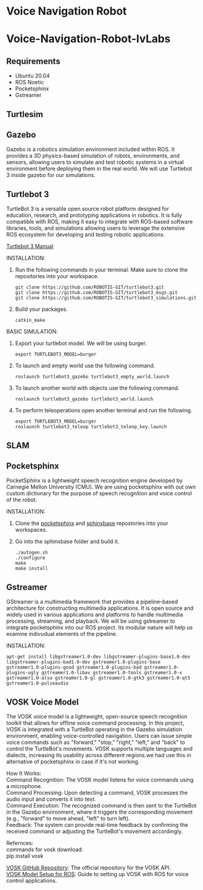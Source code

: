 # Voice Navigation Robot
# Voice-Navigation-Robot-IvLabs

## Requirements

* Ubuntu 20.04
* ROS Noetic
* Pocketsphinx
* Gstreamer

## Turtlesim


## Gazebo

Gazebo is a robotics simulation environment included within ROS. It provides a 3D physics-based simulation of robots, environments, and sensors, allowing users to simulate and test robotic systems in a virtual environment before deploying them in the real world. We will use Turtlebot 3 inside gazebo for our simulations.

## Turtlebot 3

TurtleBot 3 is a versatile open source robot platform designed for education, research, and prototyping applications in robotics. It is fully compatible with ROS, making it easy to integrate with ROS-based software libraries, tools, and simulations allowing users to leverage the extensive ROS ecosystem for developing and testing robotic applications.

[Turtlebot 3 Manual](https://emanual.robotis.com/docs/en/platform/turtlebot3/overview/)

INSTALLATION:
1) Run the following commands in your terminal. Make sure to clone the repositories into your workspace.
   ```
   git clone https://github.com/ROBOTIS-GIT/turtlebot3.git
   git clone https://github.com/ROBOTIS-GIT/turtlebot3_msgs.git
   git clone https://github.com/ROBOTIS-GIT/turtlebot3_simulations.git
   ```
2) Build your packages.
   ```
   catkin_make
   ```

BASIC SIMULATION:
1) Export your turtlebot model. We will be using burger.
   ```
   export TURTLEBOT3_MODEL=burger
   ```
2) To launch and empty world use the following command.
   ```
   roslaunch turtlebot3_gazebo turtlebot3_empty_world.launch
   ```
3) To launch another world with objects use the following command.
   ```
   roslaunch turtlebot3_gazebo turtlebot3_world.launch
   ```
4) To perform teleoperations open another terminal and run the following.
   ```
   export TURTLEBOT3_MODEL=burger
   roslaunch turtlebot3_teleop turtlebot3_teleop_key.launch
   ```

## SLAM



## Pocketsphinx

PocketSphinx is a lightweight speech recognition engine developed by Carnegie Mellon University (CMU). We are using pocketsphinx with out own custom dictionary for the purpose of speech recognition and voice control of the robot.

INSTALLATION:
1) Clone the [pocketsphinx](https://github.com/cmusphinx/pocketsphinx) and [sphinxbase](https://github.com/cmusphinx/sphinxbase) repostories into your workspaces.
2) Go into the sphinxbase folder and build it.

   ```
   ./autogen.sh
   ./configure
   make
   make install
   ```

## Gstreamer

GStreamer is a multimedia framework that provides a pipeline-based architecture for constructing multimedia applications. It is open source and widely used in various applications and platforms to handle multimedia processing, streaming, and playback. We will be using gstreamer to integrate pocketsphinx into our ROS project. Its modular nature will help us examine indivudual elements of the pipeline.

INSTALLATION:  

```
apt-get install libgstreamer1.0-dev libgstreamer-plugins-base1.0-dev libgstreamer-plugins-bad1.0-dev gstreamer1.0-plugins-base gstreamer1.0-plugins-good gstreamer1.0-plugins-bad gstreamer1.0-plugins-ugly gstreamer1.0-libav gstreamer1.0-tools gstreamer1.0-x gstreamer1.0-alsa gstreamer1.0-gl gstreamer1.0-gtk3 gstreamer1.0-qt5 gstreamer1.0-pulseaudio
```
## VOSK Voice Model 

The VOSK voice model is a lightweight, open-source speech recognition toolkit that allows for offline voice command processing. In this project, VOSK is integrated with a TurtleBot operating in the Gazebo simulation environment, enabling voice-controlled navigation. Users can issue simple voice commands such as "forward," "stop," "right," "left," and "back" to control the TurtleBot's movements. VOSK supports multiple languages and dialects, increasing its usability across different regions.we had use this in alternative of pocketsphinx in case if it's not working. 

How It Works:<br>
Command Recognition: The VOSK model listens for voice commands using a microphone.<br>
Command Processing: Upon detecting a command, VOSK processes the audio input and converts it into text.<br>
Command Execution: The recognized command is then sent to the TurtleBot in the Gazebo environment, where it triggers the corresponding movement (e.g., "forward" to move ahead, "left" to turn left).<br>
Feedback: The system can provide real-time feedback by confirming the received command or adjusting the TurtleBot's movement accordingly.<br>

Refernces:<br>
commands for vosk download:<br>
pip install vosk


[VOSK GitHub Repository](https://github.com/alphacep/vosk-api): The official repository for the VOSK API.<br>
[VOSK Model Setup for ROS](https://github.com/alphacep/vosk-api/blob/master/doc/ros.md): Guide to setting up VOSK with ROS for voice control applications.<br>


